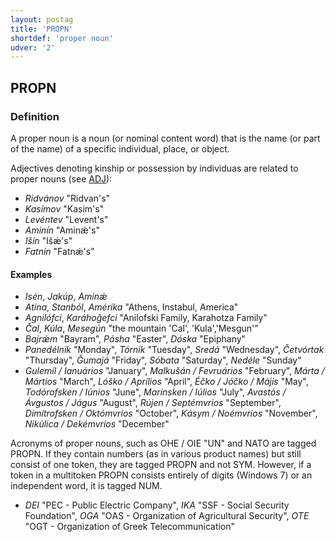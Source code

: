 ```yaml
---
layout: postag
title: 'PROPN'
shortdef: 'proper noun'
udver: '2'
---
```


## PROPN
### Definition

A proper noun is a noun (or nominal content word) that is the name (or part of the name) of a specific individual, place, or object.


Adjectives denoting kinship or possession by individuas are related to proper nouns (see [ADJ](ADJ.md)):


- _Ridvánov_ "Ridvan's"
- _Kasímov_ "Kasim's"
- _Levéntev_ "Levent's"
- _Aminín_ "Aminǽ's"
- _Išín_ "Išǽ's"
- _Fatnín_ "Fatnǽ's"



#### Examples

* _Isén_, _Jakúp_, _Aminǽ_
* _Atína_, _Stanból_, _Amérika_ "Athens, Instabul, America"
* _Agnilófci_, _Karáhoǧefci_ "Anilofski Family, Karahotza Family"
* _Čal_, _Kúla_, _Mesegún_ "the mountain 'Cal', 'Kula','Mesgun'"
* _Bajrǽm_ "Bayram", _Pásha_ "Easter", _Dóska_ "Epiphany"
* _Panedélnik_ "Monday", _Tórnik_ "Tuesday", _Sredá_ "Wednesday", _Četvórtak_ "Thursday", _Ǧumajá_ "Friday", _Sóbata_ "Saturday", _Nedéle_ "Sunday"
* _Gulemíl / Ianuários_ "January", _Malkušán / Fevruários_ "February", _Márta / Mártios_ "March", _Lóško / Aprílios_ "April", _Éčko / Jóčko / Májis_ "May", _Todórofsken / Iúnios_ "June", _Marínsken / Iúlios_ "July", _Avastós / Ávgustos / Jágus_ "August", _Rújen / Septémvrios_ "September", _Dimítrofsken / Októmvrios_ "October", _Kásym / Noémvrios_ "November", _Nikúlica / Dekémvrios_ "December"

Acronyms of proper nouns, such as OHE / OIE "UN" and NATO are tagged PROPN. If they contain numbers (as in various product names) 
but still consist of one token, they are tagged PROPN and not SYM. However, if a token in a multitoken PROPN consists entirely of digits (Windows 7)
 or an independent word, it is tagged NUM.
* _DEI_ "PEC - Public Electric Company", _IKA_ "SSF - Social Security Foundation", _OGA_ "ΟAS - Organization of Agricultural Security", 
_OTE_ "ΟGT - Organization of Greek Telecommunication"


<!-- Interlanguage links updated So kvě 14 19:01:55 CEST 2022 -->
